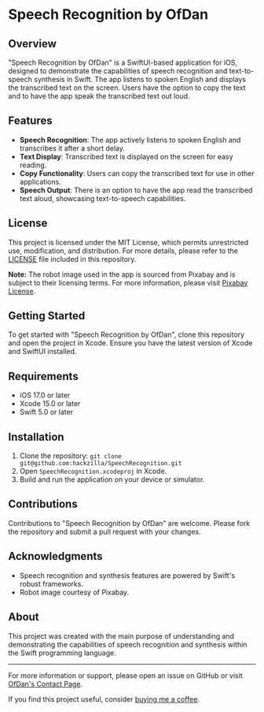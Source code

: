 # Speech Recognition by OfDan

## Overview
"Speech Recognition by OfDan" is a SwiftUI-based application for iOS, designed to demonstrate the capabilities of speech recognition and text-to-speech synthesis in Swift. The app listens to spoken English and displays the transcribed text on the screen. Users have the option to copy the text and to have the app speak the transcribed text out loud.

## Features
- **Speech Recognition**: The app actively listens to spoken English and transcribes it after a short delay.
- **Text Display**: Transcribed text is displayed on the screen for easy reading.
- **Copy Functionality**: Users can copy the transcribed text for use in other applications.
- **Speech Output**: There is an option to have the app read the transcribed text aloud, showcasing text-to-speech capabilities.

## License
This project is licensed under the MIT License, which permits unrestricted use, modification, and distribution. For more details, please refer to the [LICENSE](LICENSE) file included in this repository.

**Note:** The robot image used in the app is sourced from Pixabay and is subject to their licensing terms. For more information, please visit [Pixabay License](https://pixabay.com/service/license-summary/).

## Getting Started
To get started with "Speech Recognition by OfDan", clone this repository and open the project in Xcode. Ensure you have the latest version of Xcode and SwiftUI installed.

## Requirements
- iOS 17.0 or later
- Xcode 15.0 or later
- Swift 5.0 or later

## Installation
1. Clone the repository: `git clone git@github.com:hackzilla/SpeechRecognition.git`
2. Open `SpeechRecognition.xcodeproj` in Xcode.
3. Build and run the application on your device or simulator.

## Contributions
Contributions to "Speech Recognition by OfDan" are welcome. Please fork the repository and submit a pull request with your changes.

## Acknowledgments
- Speech recognition and synthesis features are powered by Swift's robust frameworks.
- Robot image courtesy of Pixabay.

## About
This project was created with the main purpose of understanding and demonstrating the capabilities of speech recognition and synthesis within the Swift programming language.

---

For more information or support, please open an issue on GitHub or visit [OfDan's Contact Page](https://www.ofdan.com/contact/).

If you find this project useful, consider [buying me a coffee](https://www.buymeacoffee.com/hackzilla).
